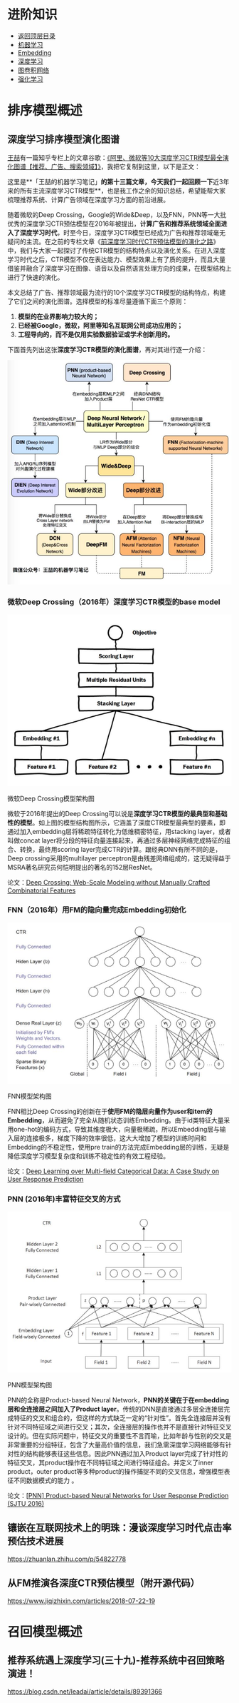 # 进阶知识

* [返回顶层目录](../../SUMMARY.md)
* [机器学习](machine-learning/machine-learning.md)
* [Embedding](embedding/embedding.md)
* [深度学习](deep-learning/deep-learning.md)
* [图卷积网络](graph-convolutional-network/graph-convolutional-network.md)
* [强化学习](reinforcement-learning/reinforcement-learning.md)



# 排序模型概述

## 深度学习排序模型演化图谱

[王喆](https://www.zhihu.com/people/wang-zhe-58/activities)有一篇知乎专栏上的文章谷歌：[《阿里、微软等10大深度学习CTR模型最全演化图谱【推荐、广告、搜索领域】》](https://zhuanlan.zhihu.com/p/63186101)，我把它复制到这里，以下是正文：

这里是**「王喆的机器学习笔记」**的第十三篇文章，今天我们一起回顾一下**近3年来的所有主流深度学习CTR模型**，也是我工作之余的知识总结，希望能帮大家梳理推荐系统、计算广告领域在深度学习方面的前沿进展。

随着微软的Deep Crossing，Google的Wide&Deep，以及FNN，PNN等一大批优秀的深度学习CTR预估模型在2016年被提出，**计算广告和推荐系统领域全面进入了深度学习时代**，时至今日，深度学习CTR模型已经成为广告和推荐领域毫无疑问的主流。在之前的专栏文章《[前深度学习时代CTR预估模型的演化之路](https://zhuanlan.zhihu.com/p/61154299)》中，我们与大家一起探讨了传统CTR模型的结构特点以及演化关系。在进入深度学习时代之后，CTR模型不仅在表达能力、模型效果上有了质的提升，而且大量借鉴并融合了深度学习在图像、语音以及自然语言处理方向的成果，在模型结构上进行了快速的演化。

本文总结了广告、推荐领域最为流行的10个深度学习CTR模型的结构特点，构建了它们之间的演化图谱。选择模型的标准尽量遵循下面三个原则：

1. **模型的在业界影响力较大的；**
2. **已经被Google，微软，阿里等知名互联网公司成功应用的；**
3. **工程导向的，而不是仅用实验数据验证或学术创新用的。**

下面首先列出这张**深度学习CTR模型的演化图谱**，再对其进行逐一介绍：

![deep-learning-rank-models](pic/deep-learning-rank-models.jpg)

### 微软Deep Crossing（2016年）深度学习CTR模型的base model

![Deep-Crossing](pic/Deep-Crossing.jpg)

微软Deep Crossing模型架构图

微软于2016年提出的Deep Crossing可以说是**深度学习CTR模型的最典型和基础性的模型**。如上图的模型结构图所示，它涵盖了深度CTR模型最典型的要素，即通过加入embedding层将稀疏特征转化为低维稠密特征，用stacking layer，或者叫做concat layer将分段的特征向量连接起来，再通过多层神经网络完成特征的组合、转换，最终用scoring layer完成CTR的计算。跟经典DNN有所不同的是，Deep crossing采用的multilayer perceptron是由残差网络组成的，这无疑得益于MSRA著名研究员何恺明提出的著名的152层ResNet。

论文：[Deep Crossing: Web-Scale Modeling without Manually Crafted Combinatorial Features](https://www.kdd.org/kdd2016/subtopic/view/deep-crossing-web-scale-modeling-without-manually-crafted-combinatorial-fea)

### FNN（2016年）用FM的隐向量完成Embedding初始化

![FNN](pic/FNN.jpg)

FNN模型架构图

FNN相比Deep Crossing的创新在于**使用FM的隐层向量作为user和item的Embedding**，从而避免了完全从随机状态训练Embedding。由于id类特征大量采用one-hot的编码方式，导致其维度极大，向量极稀疏，所以Embedding层与输入层的连接极多，梯度下降的效率很低，这大大增加了模型的训练时间和Embedding的不稳定性，使用pre train的方法完成Embedding层的训练，无疑是降低深度学习模型复杂度和训练不稳定性的有效工程经验。

论文：[Deep Learning over Multi-field Categorical Data: A Case Study on User Response Prediction](https://arxiv.org/pdf/1601.02376.pdf)

### PNN (2016年)丰富特征交叉的方式

![PNN](pic/PNN.jpg)

PNN模型架构图

PNN的全称是Product-based Neural Network，**PNN的关键在于在embedding层和全连接层之间加入了Product layer**。传统的DNN是直接通过多层全连接层完成特征的交叉和组合的，但这样的方式缺乏一定的“针对性”。首先全连接层并没有针对不同特征域之间进行交叉；其次，全连接层的操作也并不是直接针对特征交叉设计的。但在实际问题中，特征交叉的重要性不言而喻，比如年龄与性别的交叉是非常重要的分组特征，包含了大量高价值的信息，我们急需深度学习网络能够有针对性的结构能够表征这些信息。因此PNN通过加入Product layer完成了针对性的特征交叉，其product操作在不同特征域之间进行特征组合。并定义了inner product，outer product等多种product的操作捕捉不同的交叉信息，增强模型表征不同数据模式的能力 。

论文：[[PNN\] Product-based Neural Networks for User Response Prediction (SJTU 2016)](https://link.zhihu.com/?target=https%3A//github.com/wzhe06/Reco-papers/blob/master/Deep%2520Learning%2520Recommender%2520System/%255BPNN%255D%2520Product-based%2520Neural%2520Networks%2520for%2520User%2520Response%2520Prediction%2520%2528SJTU%25202016%2529.pdf)



## 镶嵌在互联网技术上的明珠：漫谈深度学习时代点击率预估技术进展

https://zhuanlan.zhihu.com/p/54822778



## 从FM推演各深度CTR预估模型（附开源代码）

https://www.jiqizhixin.com/articles/2018-07-22-19



# 召回模型概述



## 推荐系统遇上深度学习(三十九)-推荐系统中召回策略演进！

https://blog.csdn.net/leadai/article/details/89391366





